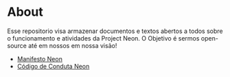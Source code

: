 # About

Esse repositorio visa armazenar documentos e textos abertos a todos sobre o funcionamento e atividades da Project Neon. O Objetivo é sermos open-source até em nossos em nossa visão!


- [Manifesto Neon]()
- [Código de Conduta Neon](codigo-de-conduta.mdown)
